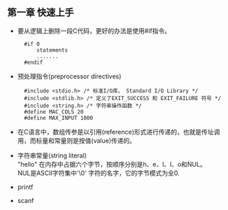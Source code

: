 ## 第一章 快速上手
- 要从逻辑上删除一段C代码，更好的办法是使用#if指令。
	
		#if 0
			statements
			.......
		#endif
- 预处理指令(preprocessor directives)

		#include <stdio.h> /* 标准I/O库， Standard I/O Library */
		#include <stdlib.h> /* 定义了EXIT_SUCCESS 和 EXIT_FAILURE 符号 */
		#include <string.h> /* 字符串操作函数 */
		#define MAC_COLS 20
		#define MAX_INPUT 1000
- 在C语言中，数组传参是以引用(reference)形式进行传递的，也就是传址调用，而标量和常量则是按值(value)传递的。
- 字符串常量(string literal)  
	"hello" 在内存中占据六个字节，按顺序分别是h、e、l、l、o和NUL。  
	NUL是ASCII字符集中'\0' 字符的名字，它的字节模式为全0.
- printf
- scanf
	